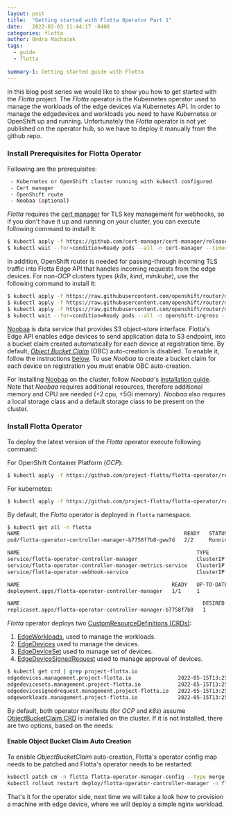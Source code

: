 ```yaml
---
layout: post
title:  "Getting started with Flotta Operator Part 1"
date:   2022-02-03 11:44:17 -0400
categories: flotta
author: Ondra Machacek
tags:
  - guide
  - flotta
  
summary-1: Getting started guide with Flotta
---
```

In this blog post series we would like to show you how to get started with the _Flotta_ project.
The _Flotta_ operator is the Kubernetes operator used to manage the workloads of the edge devices via
Kubernetes API. In order to manage the edgedevices and workloads you need to have Kubernetes or OpenShift up and
running. Unfortunately the _Flotta_ operator is not yet published on the operator hub, so we have to deploy it manually from the github repo.

### Install Prerequisites for Flotta Operator
Following are the prerequisites:

```bash
 - Kubernetes or OpenShift cluster running with kubectl configured
 - Cert manager
 - OpenShift route
 - Noobaa (optional)
```

_Flotta_ requires the [cert manager](https://cert-manager.io/docs/) for TLS key management for webhooks, so if you don't have it up and running on your cluster,
you can execute following command to install it:

```bash
$ kubectl apply -f https://github.com/cert-manager/cert-manager/releases/download/v1.7.1/cert-manager.yaml
$ kubectl wait --for=condition=Ready pods --all -n cert-manager --timeout=60s
```

In addition, OpenShift router is needed for passing-through incoming TLS traffic into Flotta Edge API that handles incoming
requests from the edge devices.
For non-_OCP_ clusters types (_k8s_, _kind_, _minikube_), use the following command to install it:
```bash
$ kubectl apply -f https://raw.githubusercontent.com/openshift/router/master/deploy/router_rbac.yaml
$ kubectl apply -f https://raw.githubusercontent.com/openshift/router/master/deploy/route_crd.yaml
$ kubectl apply -f https://raw.githubusercontent.com/openshift/router/master/deploy/router.yaml
$ kubectl wait --for=condition=Ready pods --all -n openshift-ingress --timeout=60s
```

[Noobaa](https://noobaa.github.io/) is data service that provides S3 object-store interface. Flotta's Edge API enables
edge devices to send application data to S3 endpoint, into a bucket claim created automatically for each device at
registration time. By default, [_Object Bucket Claim_](https://github.com/kube-object-storage/lib-bucket-provisioner/blob/master/doc/design/object-bucket-lib.md#design) (OBC) auto-creation is disabled. To enable it, follow the instructions [below](#enable-object-bucket-claim-auto-creation).
To use _Noobaa_ to create a bucket claim for each device on registration you must enable OBC auto-creation.

For Installing [Noobaa](https://noobaa.github.io/) on the cluster, follow _Noobaa_'s [installation guide](https://github.com/noobaa/noobaa-operator#usage).
Note that _Noobaa_ requires additional resources, therefore additional memory and CPU are needed (+2 cpu, +5Gi memory).
_Noobaa_ also requires a local storage class and a default storage class to be present on the cluster.

### Install Flotta Operator
To deploy the latest version of the _Flotta_ operator execute following command:

For OpenShift Container Platform (_OCP_):
```bash
$ kubectl apply -f https://github.com/project-flotta/flotta-operator/releases/download/v0.1.0/ocp-flotta-operator.yaml
```
For kubernetes:
```bash
$ kubectl apply -f https://github.com/project-flotta/flotta-operator/releases/download/v0.1.0/k8s-flotta-operator.yaml
```

By default, the _Flotta_ operator is deployed in `flotta` namespace.

```bash
$ kubectl get all -n flotta
NAME                                                     READY   STATUS    RESTARTS   AGE
pod/flotta-operator-controller-manager-b7758f7b8-gww7d   2/2     Running   0          18h

NAME                                                         TYPE        CLUSTER-IP       EXTERNAL-IP   PORT(S)             AGE
service/flotta-operator-controller-manager                   ClusterIP   10.103.155.185   <none>        8888/TCP,8043/TCP   18h
service/flotta-operator-controller-manager-metrics-service   ClusterIP   10.98.35.222     <none>        8443/TCP,8080/TCP   18h
service/flotta-operator-webhook-service                      ClusterIP   10.96.199.135    <none>        443/TCP             18h

NAME                                                 READY   UP-TO-DATE   AVAILABLE   AGE
deployment.apps/flotta-operator-controller-manager   1/1     1            1           18h

NAME                                                           DESIRED   CURRENT   READY   AGE
replicaset.apps/flotta-operator-controller-manager-b7758f7b8   1         1         1       18h
```

_Flotta_ operator deploys two [CustomResourceDefinitions (CRDs)](https://kubernetes.io/docs/concepts/extend-kubernetes/api-extension/custom-resources/#customresourcedefinitions):
1. [EdgeWorkloads](https://github.com/project-flotta/flotta-operator/blob/main/config/crd/bases/management.project-flotta.io_edgeworkloads.yaml), used to manage the workloads.
2. [EdgeDevices](https://github.com/project-flotta/flotta-operator/blob/main/config/crd/bases/management.project-flotta.io_edgedevices.yaml) used to manage the devices.
3. [EdgeDeviceSet](https://github.com/project-flotta/flotta-operator/blob/main/config/crd/bases/management.project-flotta.io_edgedevicesets.yaml) used to manage set of devices.
4. [EdgeDeviceSignedRequest](https://github.com/project-flotta/flotta-operator/blob/main/config/crd/bases/management.project-flotta.io_edgedevicesignedrequest.yaml) used to manage approval of devices.

```bash
$ kubectl get crd | grep project-flotta.io
edgedevices.management.project-flotta.io               2022-05-15T13:25:11Z
edgedevicesets.management.project-flotta.io            2022-05-15T13:25:11Z
edgedevicesignedrequest.management.project-flotta.io   2022-05-15T13:25:11Z
edgeworkloads.management.project-flotta.io             2022-05-15T13:25:11Z
```

By default, both operator manifests (for _OCP_ and _k8s_) assume [ObjectBucketClaim CRD](https://github.com/kube-object-storage/lib-bucket-provisioner/blob/master/pkg/apis/objectbucket.io/v1alpha1/objectbucketclaim_types.go) is installed on the cluster.
If it is not installed, there are two options, based on the needs:

#### Enable Object Bucket Claim Auto Creation
To enable _ObjectBucketClaim_ auto-creation, Flotta's operator config map needs to be patched and Flotta's operator needs to be restarted:
```bash
kubectl patch cm -n flotta flotta-operator-manager-config --type merge --patch '{ "data": { "OBC_AUTO_CREATE": "true"} }'
kubectl rollout restart deploy/flotta-operator-controller-manager -n flotta
```

That's it for the operator side, next time we will take a look how to provision a machine with edge device, where we will deploy a simple nginx workload.

